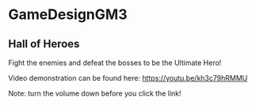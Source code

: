 # GameDesignGM3

## Hall of Heroes

Fight the enemies and defeat the bosses to be the Ultimate Hero!

Video demonstration can be found here: https://youtu.be/kh3c79hRMMU

Note: turn the volume down before you click the link!

